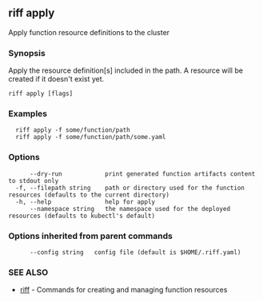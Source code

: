 ## riff apply

Apply function resource definitions to the cluster

### Synopsis

Apply the resource definition[s] included in the path. A resource will be created if it doesn't exist yet.

```
riff apply [flags]
```

### Examples

```
  riff apply -f some/function/path
  riff apply -f some/function/path/some.yaml
```

### Options

```
      --dry-run            print generated function artifacts content to stdout only
  -f, --filepath string    path or directory used for the function resources (defaults to the current directory)
  -h, --help               help for apply
      --namespace string   the namespace used for the deployed resources (defaults to kubectl's default)
```

### Options inherited from parent commands

```
      --config string   config file (default is $HOME/.riff.yaml)
```

### SEE ALSO

* [riff](riff.md)	 - Commands for creating and managing function resources

